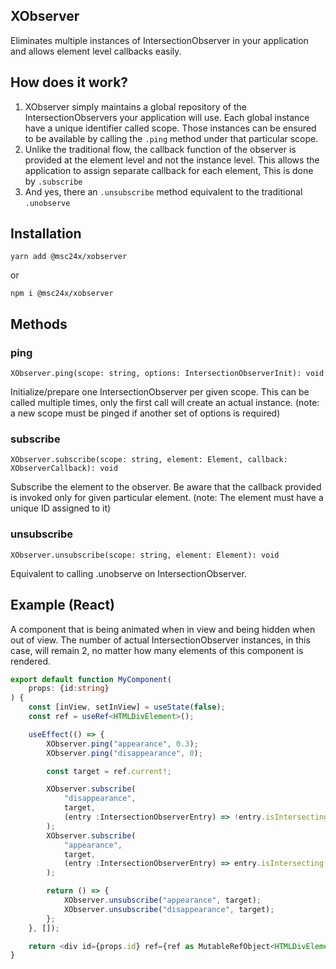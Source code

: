 ## XObserver
Eliminates multiple instances of IntersectionObserver in your application and allows element level callbacks easily.


## How does it work?
1. XObserver simply maintains a global repository of the IntersectionObservers your application will use. Each global instance have a unique identifier called scope. Those instances can be ensured to be available by calling the `.ping` method under that particular scope.
2. Unlike the traditional flow, the callback function of the observer is provided at the element level and not the instance level. This allows the application to assign separate callback for each element, This is done by `.subscribe`
3. And yes, there an `.unsubscribe`  method equivalent to the traditional `.unobserve`


## Installation
`yarn add @msc24x/xobserver` 

or 

`npm i @msc24x/xobserver`

## Methods

### ping
`XObserver.ping(scope: string, options: IntersectionObserverInit): void`

Initialize/prepare one IntersectionObserver per given scope. This can be called multiple times, only the first call will create an actual instance. (note: a new scope must be pinged if another set of options is required)


### subscribe
`XObserver.subscribe(scope: string, element: Element, callback: XObserverCallback): void`

Subscribe the element to the observer. Be aware that the callback provided is invoked only for given particular element.
(note: The element must have a unique ID assigned to it)

### unsubscribe
`XObserver.unsubscribe(scope: string, element: Element): void`

Equivalent to calling .unobserve on IntersectionObserver.


## Example (React)
A component that is being animated when in view and being hidden when out of view. The number of actual IntersectionObserver instances, in this case, will remain 2, no matter how many elements of this component is rendered.
```ts
export default function MyComponent(
	props: {id:string}
) {
	const [inView, setInView] = useState(false);
	const ref = useRef<HTMLDivElement>();

	useEffect(() => {
		XObserver.ping("appearance", 0.3);
		XObserver.ping("disappearance", 0);

		const target = ref.current!;

		XObserver.subscribe(
			"disappearance",
			target,
			(entry :IntersectionObserverEntry) => !entry.isIntersecting && setInView(false)
		);
		XObserver.subscribe(
			"appearance",
			target,
			(entry :IntersectionObserverEntry) => entry.isIntersecting && setInView(true)
		);

		return () => {
			XObserver.unsubscribe("appearance", target);
			XObserver.unsubscribe("disappearance", target);
		};
	}, []);

    return <div id={props.id} ref={ref as MutableRefObject<HTMLDivElement>}>In view : {inView}</div>
}
```